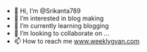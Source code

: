 - 👋 Hi, I’m @Srikanta789
- 👀 I’m interested in blog making
- 🌱 I’m currently learning blogging 
- 💞️ I’m looking to collaborate on ...
- 📫 How to reach me www.weeklygyan.com

<!---
Srikanta789/Srikanta789 is a ✨ special ✨ repository because its `README.md` (this file) appears on your GitHub profile.
You can click the Preview link to take a look at your changes.
--->
